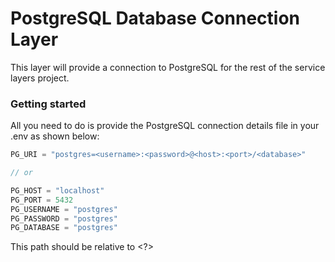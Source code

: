 # PostgreSQL Database Connection Layer

This layer will provide a connection to PostgreSQL for the rest of the service layers project.

### Getting started

All you need to do is provide the PostgreSQL connection details file in your .env as shown below:

```ts
PG_URI = "postgres=<username>:<password>@<host>:<port>/<database>"

// or

PG_HOST = "localhost"
PG_PORT = 5432
PG_USERNAME = "postgres"
PG_PASSWORD = "postgres"
PG_DATABASE = "postgres"
```

This path should be relative to <?>

